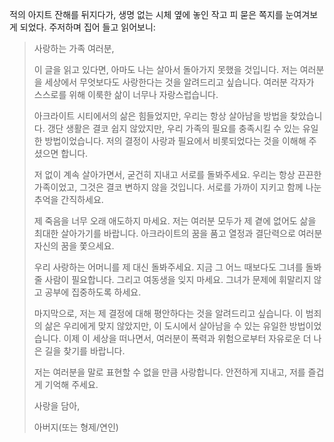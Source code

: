 적의 아지트 잔해를 뒤지다가, 생명 없는 시체 옆에 놓인 작고 피 묻은 쪽지를 눈여겨보게 되었다. 주저하며 집어 들고 읽어보니:

> 사랑하는 가족 여러분,
>
> 이 글을 읽고 있다면, 아마도 나는 살아서 돌아가지 못했을 것입니다. 저는 여러분을 세상에서 무엇보다도 사랑한다는 것을 알려드리고 싶습니다. 여러분 각자가 스스로를 위해 이룩한 삶이 너무나 자랑스럽습니다.
>
> 아크라이트 시티에서의 삶은 힘들었지만, 우리는 항상 살아남을 방법을 찾았습니다. 갱단 생활은 결코 쉽지 않았지만, 우리 가족의 필요를 충족시킬 수 있는 유일한 방법이었습니다. 저의 결정이 사랑과 필요에서 비롯되었다는 것을 이해해 주셨으면 합니다.
>
> 저 없이 계속 살아가면서, 굳건히 지내고 서로를 돌봐주세요. 우리는 항상 끈끈한 가족이었고, 그것은 결코 변하지 않을 것입니다. 서로를 가까이 지키고 함께 나눈 추억을 간직하세요.
>
> 제 죽음을 너무 오래 애도하지 마세요. 저는 여러분 모두가 제 곁에 없어도 삶을 최대한 살아가기를 바랍니다. 아크라이트의 꿈을 품고 열정과 결단력으로 여러분 자신의 꿈을 쫓으세요.
>
> 우리 사랑하는 어머니를 제 대신 돌봐주세요. 지금 그 어느 때보다도 그녀를 돌봐줄 사람이 필요합니다. 그리고 여동생을 잊지 마세요. 그녀가 문제에 휘말리지 않고 공부에 집중하도록 하세요.
>
> 마지막으로, 저는 제 결정에 대해 평안하다는 것을 알려드리고 싶습니다. 이 범죄의 삶은 우리에게 맞지 않았지만, 이 도시에서 살아남을 수 있는 유일한 방법이었습니다. 이제 이 세상을 떠나면서, 여러분이 폭력과 위험으로부터 자유로운 더 나은 길을 찾기를 바랍니다.
>
> 저는 여러분을 말로 표현할 수 없을 만큼 사랑합니다. 안전하게 지내고, 저를 즐겁게 기억해 주세요.
>
> 사랑을 담아,
>
> 아버지(또는 형제/연인)
